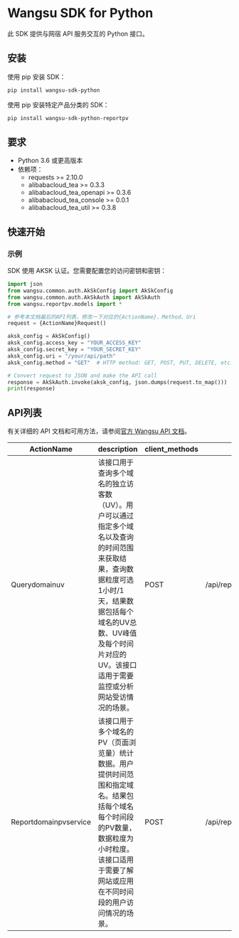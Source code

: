 # Wangsu SDK for Python

此 SDK 提供与网宿 API 服务交互的 Python 接口。

## 安装

使用 pip 安装 SDK：

```bash
pip install wangsu-sdk-python
```
使用 pip 安装特定产品分类的 SDK：

```bash
pip install wangsu-sdk-python-reportpv
```


## 要求

- Python 3.6 或更高版本
- 依赖项：
  - requests >= 2.10.0
  - alibabacloud_tea >= 0.3.3
  - alibabacloud_tea_openapi >= 0.3.6
  - alibabacloud_tea_console >= 0.0.1
  - alibabacloud_tea_util >= 0.3.8

## 快速开始

### 示例

SDK 使用 AKSK 认证。您需要配置您的访问密钥和密钥：

```python
import json
from wangsu.common.auth.AkSkConfig import AkSkConfig
from wangsu.common.auth.AkSkAuth import AkSkAuth
from wangsu.reportpv.models import *

# 参考本文档最后的API列表，修改一下对应的{ActionName}、Method、Uri
request = {ActionName}Request()

aksk_config = AkSkConfig()
aksk_config.access_key = "YOUR_ACCESS_KEY"
aksk_config.secret_key = "YOUR_SECRET_KEY"
aksk_config.uri = "/your/api/path"
aksk_config.method = "GET"  # HTTP method: GET, POST, PUT, DELETE, etc.

# Convert request to JSON and make the API call
response = AkSkAuth.invoke(aksk_config, json.dumps(request.to_map()))
print(response)

```


## API列表
有关详细的 API 文档和可用方法，请参阅[官方 Wangsu API 文档](https://www.wangsu.com/document/api-doc/Overview?productType=all)。

| ActionName | description | client_methods | uri |
| --- | --- | --- | --- |
| Querydomainuv | 该接口用于查询多个域名的独立访客数（UV）。用户可以通过指定多个域名以及查询的时间范围来获取结果，查询数据粒度可选1小时/1天，结果数据包括每个域名的UV总数、UV峰值及每个时间片对应的UV。该接口适用于需要监控或分析网站受访情况的场景。 | POST | /api/report/uv |
| Reportdomainpvservice | 该接口用于多个域名的PV（页面浏览量）统计数据。用户提供时间范围和指定域名。结果包括每个域名每个时间段的PV数量，数据粒度为小时粒度。该接口适用于需要了解网站或应用在不同时间段的用户访问情况的场景。 | POST | /api/report/domain/pv |